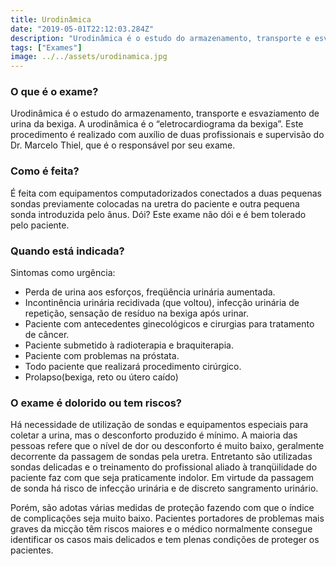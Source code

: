```yaml
---
title: Urodinâmica
date: "2019-05-01T22:12:03.284Z"
description: "Urodinâmica é o estudo do armazenamento, transporte e esvaziamento de urina da bexiga. A urodinâmica é o “eletrocardiograma da bexiga”. Este procedimento é realizado com auxílio de duas profissionais e supervisão do Dr. Marcelo Thiel, que é o responsável por seu exame"
tags: ["Exames"]
image: ../../assets/urodinamica.jpg
---
```


### O que é o exame?

Urodinâmica é o estudo do armazenamento, transporte e esvaziamento de urina da bexiga. A urodinâmica é o “eletrocardiograma da bexiga”. Este procedimento é realizado com auxílio de duas profissionais e supervisão do Dr. Marcelo Thiel, que é o responsável por seu exame.

### Como é feita?

É feita com equipamentos computadorizados conectados a duas pequenas sondas previamente colocadas na uretra do paciente e outra pequena sonda introduzida pelo ânus. Dói? Este exame não dói e é bem tolerado pelo paciente.

### Quando está indicada?

Sintomas como urgência:

- Perda de urina aos esforços, freqüência urinária aumentada.
- Incontinência urinária recidivada (que voltou), infecção urinária de repetição, sensação de resíduo na bexiga após urinar.
- Paciente com antecedentes ginecológicos e cirurgias para tratamento de câncer.
- Paciente submetido à radioterapia e braquiterapia.
- Paciente com problemas na próstata.
- Todo paciente que realizará procedimento cirúrgico.
- Prolapso(bexiga, reto ou útero caído)

### O exame é dolorido ou tem riscos?

Há necessidade de utilização de sondas e equipamentos especiais para coletar a urina, mas o desconforto produzido é mínimo. A maioria das pessoas refere que o nível de dor ou desconforto é muito baixo, geralmente decorrente da passagem de sondas pela uretra. Entretanto são utilizadas sondas delicadas e o treinamento do profissional aliado à tranqüilidade do paciente faz com que seja praticamente indolor. Em virtude da passagem de sonda há risco de infecção urinária e de discreto sangramento urinário.

Porém, são adotas várias medidas de proteção fazendo com que o índice de complicações seja muito baixo. Pacientes portadores de problemas mais graves da micção têm riscos maiores e o médico normalmente consegue identificar os casos mais delicados e tem plenas condições de proteger os pacientes.
